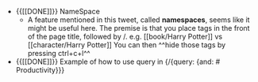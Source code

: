 - {{[[DONE]]}} NameSpace
    - A feature mentioned in this tweet, called **namespaces**, seems like it might be useful here. The premise is that you place tags in the front of the page title, followed by /. e.g. [[book/Harry Potter]] vs [[character/Harry Potter]] You can then ^^hide those tags by pressing ctrl+c+l^^
- {{[[DONE]]}} Example of how to use query in {/{query: {and: # Productivity}}}
